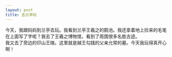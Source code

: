```yaml
---
layout: post
title: 去兰亭玩
---
```



今天，我跟妈妈到兰亭去玩。我看到兰亭王羲之的鹅池。我还拿着地上捡来的毛笔在上面写了字呢？我去了王羲之博物馆，看到了周围很多名胜古迹。  
我又去了旁边的印山王陵。这里就是越王勾践的父亲允常的墓。今天我玩得真开心啊！  
